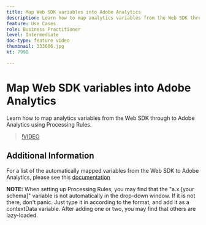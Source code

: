 ```yaml
---
title: Map Web SDK variables into Adobe Analytics
description: Learn how to map analytics variables from the Web SDK through to Adobe Analytics using Processing Rules.
feature: Use Cases
role: Business Practitioner
level: Intermediate
doc-type: feature video
thumbnail: 333606.jpg
kt: 7998

---
```


# Map Web SDK variables into Adobe Analytics

Learn how to map analytics variables from the Web SDK through to Adobe Analytics using Processing Rules.

>[!VIDEO](https://video.tv.adobe.com/v/333606/?quality=12&learn=on)

## Additional Information

For a list of the automatically mapped variables from the Web SDK to Adobe Analytics, please see this [documentation](https://experienceleague.adobe.com/docs/experience-platform/edge/data-collection/adobe-analytics/automatically-mapped-vars.html)

**NOTE:** When setting up Processing Rules, you may find that the "a.x.[your schema]" variable is not automatically in the drop-down window. If it is not there, don't panic. Just type it in according to the format, and add it as a contextData variable. After adding one or two, you may find that others are lazy-loaded.
